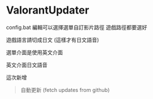 # ValorantUpdater
config.bat 編輯可以選擇選單自訂影片路徑 遊戲路徑都要選好

遊戲語言請切成日文 (這樣才有日文語音)

選單介面是使用英文介面

英文介面日文語音

這次新增
> 自動更新 (fetch updates from github)
